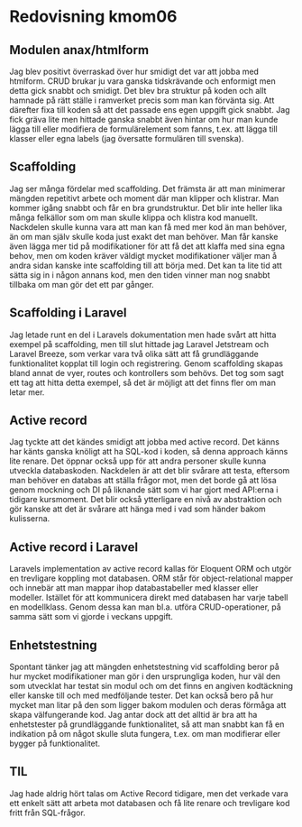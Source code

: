 ---
---
Redovisning kmom06
=========================

## Modulen anax/htmlform
Jag blev positivt överraskad över hur smidigt det var att jobba med htmlform. CRUD brukar ju vara ganska tidskrävande och enformigt men detta gick snabbt och smidigt. Det blev bra struktur på koden och allt hamnade på rätt ställe i ramverket precis som man kan förvänta sig. Att därefter fixa till koden så att det passade ens egen uppgift gick snabbt. Jag fick gräva lite men hittade ganska snabbt även hintar om hur man kunde lägga till eller modifiera de formulärelement som fanns, t.ex. att lägga till klasser eller egna labels (jag översatte formulären till svenska).

## Scaffolding

Jag ser många fördelar med scaffolding. Det främsta är att man minimerar mängden repetitivt arbete och moment där man klipper och klistrar. Man kommer igång snabbt och får en bra grundstruktur. Det blir inte heller lika många felkällor som om man skulle klippa och klistra kod manuellt. Nackdelen skulle kunna vara att man kan få med mer kod än man behöver, än om man själv skulle koda just exakt det man behöver. Man får kanske även lägga mer tid på modifikationer för att få det att klaffa med sina egna behov, men om koden kräver väldigt mycket modifikationer väljer man å andra sidan kanske inte scaffolding till att börja med. Det kan ta lite tid att sätta sig in i någon annans kod, men den tiden vinner man nog snabbt tillbaka om man gör det ett par gånger.

## Scaffolding i Laravel

Jag letade runt en del i Laravels dokumentation men hade svårt att hitta exempel på scaffolding, men till slut hittade jag Laravel Jetstream och Laravel Breeze, som verkar vara två olika sätt att få grundläggande funktionalitet kopplat till login och registrering. Genom scaffolding skapas bland annat de vyer, routes och kontrollers som behövs. Det tog som sagt ett tag att hitta detta exempel, så det är möjligt att det finns fler om man letar mer.

## Active record

Jag tyckte att det kändes smidigt att jobba med active record. Det känns har känts ganska knöligt att ha SQL-kod i koden, så denna approach känns lite renare. Det öppnar också upp för att andra personer skulle kunna utveckla databaskoden. Nackdelen är att det blir svårare att testa, eftersom man behöver en databas att ställa frågor mot, men det borde gå att lösa genom mockning och DI på liknande sätt som vi har gjort med API:erna i tidigare kursmoment. Det blir också ytterligare en nivå av abstraktion och gör kanske att det är svårare att hänga med i vad som händer bakom kulisserna.

## Active record i Laravel

Laravels implementation av active record kallas för Eloquent ORM och utgör en trevligare koppling mot databasen. ORM står för object-relational mapper och innebär att man mappar ihop databastabeller med klasser eller modeller. Istället för att kommunicera direkt med databasen har varje tabell en modellklass. Genom dessa kan man bl.a. utföra CRUD-operationer, på samma sätt som vi gjorde i veckans uppgift.

## Enhetstestning

Spontant tänker jag att mängden enhetstestning vid scaffolding beror på hur mycket modifikationer man gör i den ursprungliga koden, hur väl den som utvecklat har testat sin modul och om det finns en angiven kodtäckning eller kanske till och med medföljande tester. Det kan också bero på hur mycket man litar på den som ligger bakom modulen och deras förmåga att skapa välfungerande kod. Jag antar dock att det alltid är bra att ha enhetstester på grundläggande funktionalitet, så att man snabbt kan få en indikation på om något skulle sluta fungera, t.ex. om man modifierar eller bygger på funktionalitet.

## TIL

Jag hade aldrig hört talas om Active Record tidigare, men det verkade vara ett enkelt sätt att arbeta mot databasen och få lite renare och trevligare kod fritt från SQL-frågor.
